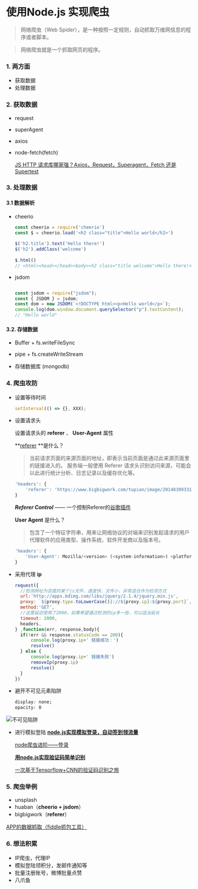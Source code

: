 # 使用Node.js 实现爬虫

> 网络爬虫（Web Spider），是一种按照一定规则，自动抓取万维网信息的程序或者脚本。

> 网络爬虫就是一个抓取网页的程序。

### 1. 两方面

* 获取数据
* 处理数据

### 2. 获取数据

- request

* superAgent

- axios

- node-fetch(fetch)

    [JS HTTP 请求库哪家强？Axios，Request，Superagent，Fetch 还是 Supertest](https://juejin.im/post/6844903736268029965)

### 3. 处理数据

#### 3.1 数据解析

- cheerio

  ```js
  const cheerio = require('cheerio')
  const $ = cheerio.load('<h2 class="title">Hello world</h2>')
   
  $('h2.title').text('Hello there!')
  $('h2').addClass('welcome')
   
  $.html()
  // <html><head></head><body><h2 class="title welcome">Hello there!</h2></body></html>
  ```

- jsdom

  ```js
  
  const jsdom = require("jsdom");
  const { JSDOM } = jsdom;
  const dom = new JSDOM(`<!DOCTYPE html><p>Hello world</p>`);
  console.log(dom.window.document.querySelector("p").textContent); 
  // "Hello world"
  ```

#### 3.2. 存储数据

- Buffer + fs.writeFileSync

- pipe + fs.createWriteStream
- 存储数据库 (mongodb) 

### 4. 爬虫攻防

- 设置等待时间

  ```js
  setInterval(() => {}, XXX);
  ```

- 设置请求头

  设置请求头的 **referer** 、 **User-Agent** 属性

   **[referer](http://www.ruanyifeng.com/blog/2019/06/http-referer.html) **是什么？

  > 当前请求页面的来源页面的地址，即表示当前页面是通过此来源页面里的链接进入的。
  > 服务端一般使用 Referer 请求头识别访问来源，可能会以此进行统计分析、日志记录以及缓存优化等。

  ```js
  'headers': {
      'referer': 'https://www.bigbigwork.com/tupian/image/20148309331.html' // eg bigbigwork大作网
  }
  ```

  ***Referer Control***  —— 一个控制Referer的[谷歌插件](https://browsernative.com/http-referer-control-chrome/)

  **User Agent** 是什么？

  > 包含了一个特征字符串，用来让网络协议的对端来识别发起请求的用户代理软件的应用类型、操作系统、软件开发商以及版本号。

  ```js
  'headers': {
      'User-Agent': Mozilla/<version> (<system-information>) <platform> (<platform-details>) <extensions>
  }
  ```

- 采用代理 **ip**

    ```js
  request({
      //检测网址为百度的某个js文件，速度快，文件小，非常适合作为检测方式
      url:'http://apps.bdimg.com/libs/jquery/2.1.4/jquery.min.js',
      proxy: `${proxy.type.toLowerCase()}://${proxy.ip}:${proxy.port}`,
      method:'GET',
      //这里延迟使用了2000，如果希望通过检测的ip多一些，可以适当延长
      timeout: 2000,
      headers,
  } ,function(err, response,body){
      if(!err && response.statusCode == 200){
          console.log(proxy.ip+' 链接成功：')
          resolve()
      } else {
          console.log(proxy.ip+' 链接失败')
          removeIp(proxy.ip)
          resolve()
      }
  })
  ```

- 避开不可见元素陷阱

    ```css
  display: none;
  opacity: 0
  ```

![不可见陷阱](E:\projects\node-study\node-spider\不可见陷阱.png)

  - 进行模拟登陆
      [**node.js实现模拟登录，自动签到领流量**](https://cnodejs.org/topic/54e96cf7ddce2d471403203f)
      
      [node爬虫进阶——登录](https://www.jianshu.com/p/87867f325184)
      
      [**用node.js实现验证码简单识别**](https://cnodejs.org/topic/56addaf524b0c1ec628ff0f6)  
      
      [一次基于Tensorflow+CNN的验证码识别之旅](https://www.jianshu.com/p/aa075424d2d2)

### 5. 爬虫举例

- unsplash
- huaban（**cheerio + jsdom**）
- bigbigwork（<strong>referer</strong>）

[APP的数据抓取（fiddle抓包工具）](https://www.cnblogs.com/111testing/p/6231215.html)

### 6. 想法积累

- IP爬虫，代理IP
- 模拟登陆领积分，发邮件通知等
- 批量注册账号，微博批量点赞
- 八爪鱼
